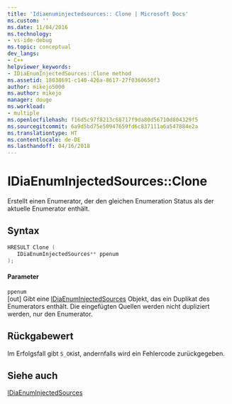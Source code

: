```yaml
---
title: 'Idiaenuminjectedsources:: Clone | Microsoft Docs'
ms.custom: ''
ms.date: 11/04/2016
ms.technology:
- vs-ide-debug
ms.topic: conceptual
dev_langs:
- C++
helpviewer_keywords:
- IDiaEnumInjectedSources::Clone method
ms.assetid: 18038691-c140-426a-8617-27f0360650f3
author: mikejo5000
ms.author: mikejo
manager: douge
ms.workload:
- multiple
ms.openlocfilehash: f16d5c97f8213c68717f9da80d56710d804329f5
ms.sourcegitcommit: 6a9d5bd75e50947659fd6c837111a6a547884e2a
ms.translationtype: HT
ms.contentlocale: de-DE
ms.lasthandoff: 04/16/2018
---
```

# <a name="idiaenuminjectedsourcesclone"></a>IDiaEnumInjectedSources::Clone
Erstellt einen Enumerator, der den gleichen Enumeration Status als der aktuelle Enumerator enthält.  
  
## <a name="syntax"></a>Syntax  
  
```C++  
HRESULT Clone (   
   IDiaEnumInjectedSources** ppenum  
);  
```  
  
#### <a name="parameters"></a>Parameter  
 `ppenum`  
 [out] Gibt eine [IDiaEnumInjectedSources](../../debugger/debug-interface-access/idiaenuminjectedsources.md) Objekt, das ein Duplikat des Enumerators enthält. Die eingefügten Quellen werden nicht dupliziert werden, nur den Enumerator.  
  
## <a name="return-value"></a>Rückgabewert  
 Im Erfolgsfall gibt `S_OK`ist, andernfalls wird ein Fehlercode zurückgegeben.  
  
## <a name="see-also"></a>Siehe auch  
 [IDiaEnumInjectedSources](../../debugger/debug-interface-access/idiaenuminjectedsources.md)